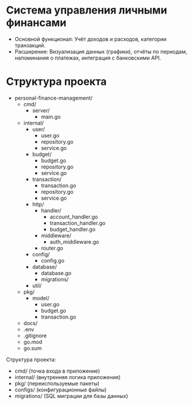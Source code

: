# Система управления личными финансами
- Основной функционал: Учёт доходов и расходов, категории транзакций.
- Расширение: Визуализация данных (графики), отчёты по периодам, напоминания о 
платежах, интеграция с банковскими API.

  
# Структура проекта
- personal-finance-management/
    - cmd/
        - server/
            - main.go
    - internal/
        - user/
            - user.go
            - repository.go
            - service.go
        - budget/
            - budget.go
            - repository.go
            - service.go
        - transaction/
            - transaction.go
            - repository.go
            - service.go
        - http/
            - handler/
                - account_handler.go
                - transaction_handler.go
                - budget_handler.go
            - middleware/
                - auth_middleware.go
            - router.go
        - config/
            - config.go
        - database/
            - database.go
            - migrations/
        - util/
    - pkg/
        - model/
            - user.go
            - budget.go
            - transaction.go
    - docs/
    - .env
    - .gitignore
    - go.mod
    - go.sum


Структура проекта:
* cmd/ (точка входа в приложение)
* internal/ (внутренняя логика приложения)
* pkg/ (переиспользуемые пакеты)
* configs/ (конфигурационные файлы)
* migrations/ (SQL миграции для базы данных)



